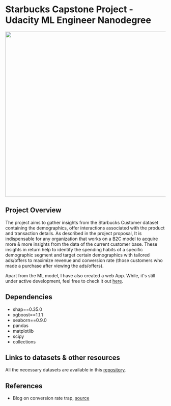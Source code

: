 # Starbucks Capstone Project - Udacity ML Engineer Nanodegree
<img src = 'img/coffee.jpg' height = 520 width = 840 > 

## Project Overview
The project aims to gather insights from the Starbucks Customer dataset containing the demographics, offer interactions associated with the product and transaction details. As described in the project proposal, It is indispensable for any organization that works on a B2C model to acquire more & more insights from the data of the current customer base. These insights in return help to identify the spending habits of a specific demographic segment and  target certain demographics with tailored ads/offers to maximize revenue and conversion rate (those customers who made a purchase after viewing the ads/offers). 

Apart from the ML model, I have also created a web App. While, it's still under active development, feel free to check it out [here](https://dry-springs-01713.herokuapp.com/).

## Dependencies
 - shap==0.35.0
 - xgboost==1.1.1
 - seaborn==0.9.0
 - pandas
 - matplotlib
 - scipy
 - collections

## Links to datasets & other resources
All the necessary datasets are available in this [repository](https://github.com/pratik-1999/Starbucks_Capstone_Project).

## References
 - Blog on conversion rate trap, [source](https://marketingland.com/conversion-rate-isnt-whole-story-using-customer-data-predict-value-optimize-media-spend-137994)
